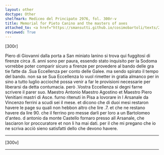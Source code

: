 ```yaml
---
layout: other
doctype: Other
shelfmark: Mediceo del Principato 2976, fol. 300r-v
title: Memorial for Pieto Canino and the masters of axes
attached_to: <a href="https://smansutti.github.io/cosimobartoli/texts/2976_119/">2976_119</a>
reviewed: True
---
```


[300r]


Piero di Giovanni dalla porta a San miniato lanino si trova qui fuggitosi di
firenze circa .6. anni sono per paura, essendo stato inquisito per la Sodoma
vorrebbe poter comparir sicuro a firenze per provedere al bando delle gra
tie fatte da .Sua Eccellenza per conto delle Galee. ma sendo spirato il tempo
del bando. non sa se Sua Eccellenza lo vuol rimetter in gratia almanco per in
sino a tutto luglio accioché possa venir a far le provisioni necessarie
per liberarsi da detta contumacia. però .Vostra Eccellenza si degni farne scrivere
il parer suo.
Maestro Antonio
Maestro Agostino et
Maestro Piero
Venitiani mastri di Asce. furno ritenuti in Pisa a lovorare
in l Arsanale da Vincenzo ferrini a scudi sei il mese. et dicono
che di duoi mesi restaron havere le page su quali non hebbon altro che
lire .7. et che ne restano havere da lire 90. che il ferrino pro
messe darli per loro a un Bartolomeo d'anteo. d antonio da monte
Castello fornaro presso all Arsanale, che lasciaron lor proccuratore
et non li ha mai dati. per il che mi pregano che io ne scriva acciò
sieno satisfatti dello che devono havere.

---

[300v]



---

